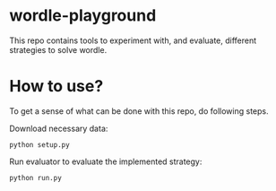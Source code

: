 # wordle-playground
This repo contains tools to experiment with, and evaluate, different strategies to solve wordle.

# How to use?
To get a sense of what can be done with this repo, do following steps.

Download necessary data:
```
python setup.py
```

Run evaluator to evaluate the implemented strategy:
```
python run.py
```